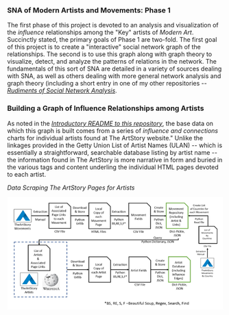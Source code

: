 <h3>SNA of Modern Artists and Movements: Phase 1</h3>

The first phase of this project is devoted to an analysis and visualization of the <i>influence</i> relationships among the "Key" artists of <i>Modern Art</i>. Succinctly stated, the primary goals of Phase 1 are two-fold.  The first goal of this project is to create a "interactive" social network graph of the relationships. The second is to use this graph along with graph theory to visualize, detect, and analyze the patterns of relations in the network.  The fundamentals of this sort of SNA are detailed in a variety of sources dealing with SNA, as well as others dealing with more general network analysis and graph theory (including a short entry in one of my other repositories -- <a href= 'https://github.com/daveking63/Rudiments-of-Social-Network-Analysis/blob/master/README.md'><i>Rudiments of Social Network Analysis</i></a>.
 
<h3>Building a Graph of Influence Relationships among Artists</h3>

As noted in the <a href= 'https://github.com/daveking63/No-artist-is-an-island/blob/master/README.md'><i>Introductory README to this repository</i></a>, the base data on which this graph is built comes from a series of *influence and connections* charts for individual artists found at The ArtStory website." Unlike the linkages provided in the Getty Union List of Artist Names (ULAN) -- which is essentially a straightforward, searchable database listing by artist name -- the information found in The ArtStory is more narrative in form and buried in the various tags and content underling the individual HTML pages devoted to each artist.  


*Data Scraping The ArtStory Pages for Artists*

![alt text](artstory-data-scraping-resized.png "Data Scraping Process")
